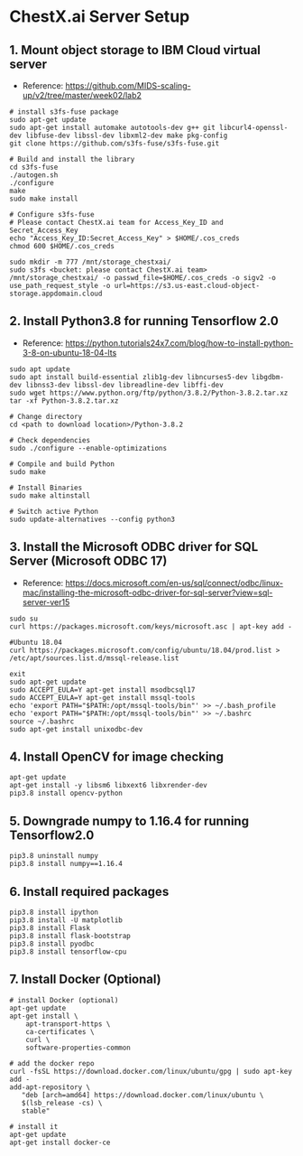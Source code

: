 # ChestX.ai Server Setup

## 1. Mount object storage to IBM Cloud virtual server
- Reference: https://github.com/MIDS-scaling-up/v2/tree/master/week02/lab2

```
# install s3fs-fuse package
sudo apt-get update
sudo apt-get install automake autotools-dev g++ git libcurl4-openssl-dev libfuse-dev libssl-dev libxml2-dev make pkg-config
git clone https://github.com/s3fs-fuse/s3fs-fuse.git

# Build and install the library
cd s3fs-fuse
./autogen.sh
./configure
make
sudo make install

# Configure s3fs-fuse
# Please contact ChestX.ai team for Access_Key_ID and Secret_Access_Key
echo "Access_Key_ID:Secret_Access_Key" > $HOME/.cos_creds
chmod 600 $HOME/.cos_creds

sudo mkdir -m 777 /mnt/storage_chestxai/
sudo s3fs <bucket: please contact ChestX.ai team> /mnt/storage_chestxai/ -o passwd_file=$HOME/.cos_creds -o sigv2 -o use_path_request_style -o url=https://s3.us-east.cloud-object-storage.appdomain.cloud
```

## 2. Install Python3.8 for running Tensorflow 2.0
- Reference: https://python.tutorials24x7.com/blog/how-to-install-python-3-8-on-ubuntu-18-04-lts

```
sudo apt update
sudo apt install build-essential zlib1g-dev libncurses5-dev libgdbm-dev libnss3-dev libssl-dev libreadline-dev libffi-dev
sudo wget https://www.python.org/ftp/python/3.8.2/Python-3.8.2.tar.xz
tar -xf Python-3.8.2.tar.xz

# Change directory
cd <path to download location>/Python-3.8.2

# Check dependencies
sudo ./configure --enable-optimizations

# Compile and build Python 
sudo make

# Install Binaries
sudo make altinstall

# Switch active Python
sudo update-alternatives --config python3 
```

## 3. Install the Microsoft ODBC driver for SQL Server (Microsoft ODBC 17)
- Reference: https://docs.microsoft.com/en-us/sql/connect/odbc/linux-mac/installing-the-microsoft-odbc-driver-for-sql-server?view=sql-server-ver15

```
sudo su
curl https://packages.microsoft.com/keys/microsoft.asc | apt-key add -

#Ubuntu 18.04
curl https://packages.microsoft.com/config/ubuntu/18.04/prod.list > /etc/apt/sources.list.d/mssql-release.list

exit
sudo apt-get update
sudo ACCEPT_EULA=Y apt-get install msodbcsql17
sudo ACCEPT_EULA=Y apt-get install mssql-tools
echo 'export PATH="$PATH:/opt/mssql-tools/bin"' >> ~/.bash_profile
echo 'export PATH="$PATH:/opt/mssql-tools/bin"' >> ~/.bashrc
source ~/.bashrc
sudo apt-get install unixodbc-dev
```
## 4. Install OpenCV for image checking

```
apt-get update
apt-get install -y libsm6 libxext6 libxrender-dev
pip3.8 install opencv-python
```

## 5. Downgrade numpy to 1.16.4 for running Tensorflow2.0

```
pip3.8 uninstall numpy 
pip3.8 install numpy==1.16.4
```

## 6. Install required packages

```
pip3.8 install ipython
pip3.8 install -U matplotlib
pip3.8 install Flask
pip3.8 install flask-bootstrap
pip3.8 install pyodbc
pip3.8 install tensorflow-cpu
```

## 7. Install Docker (Optional)

```
# install Docker (optional)
apt-get update
apt-get install \
    apt-transport-https \
    ca-certificates \
    curl \
    software-properties-common
    
# add the docker repo    
curl -fsSL https://download.docker.com/linux/ubuntu/gpg | sudo apt-key add -
add-apt-repository \
   "deb [arch=amd64] https://download.docker.com/linux/ubuntu \
   $(lsb_release -cs) \
   stable"
 
# install it
apt-get update
apt-get install docker-ce
```
